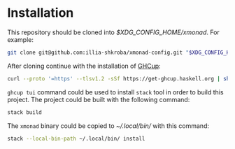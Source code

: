 # Installation

This repository should be cloned into *$XDG_CONFIG_HOME/xmonad*. For example:

```sh
git clone git@github.com:illia-shkroba/xmonad-config.git "$XDG_CONFIG_HOME/xmonad"
```

After cloning continue with the installation of [GHCup](https://www.haskell.org/ghcup/):

```sh
curl --proto '=https' --tlsv1.2 -sSf https://get-ghcup.haskell.org | sh
```

`ghcup tui` command could be used to install `stack` tool in order to build this project. The
project could be built with the following command:

```sh
stack build
```

The `xmonad` binary could be copied to *~/.local/bin/* with this command:

```sh
stack --local-bin-path ~/.local/bin/ install
```
